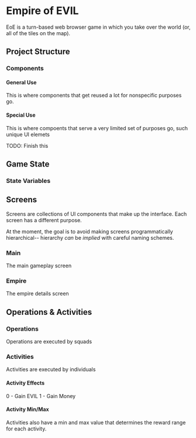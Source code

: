 # Empire of EVIL

EoE is a turn-based web browser game in which you take over the world (or, all of the tiles on the map).

## Project Structure

### Components

#### General Use

This is where components that get reused a lot for nonspecific purposes go.

#### Special Use

This is where compoents that serve a very limited set of purposes go, such unique UI elemets

TODO: Finish this

## Game State

### State Variables

## Screens

Screens are collections of UI components that make up the interface. Each screen has a different purpose.

At the moment, the goal is to avoid making screens programmatically hierarchical-- hierarchy _can_ be _implied_ with careful naming schemes.

### Main

The main gameplay screen

### Empire

The empire details screen

## Operations & Activities

### Operations

Operations are executed by squads

### Activities

Activities are executed by individuals

#### Activity Effects

0 - Gain EVIL
1 - Gain Money

#### Activity Min/Max

Activities also have a min and max value that determines the reward range for each activity.
